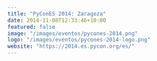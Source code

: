 ```yaml
---
title: "PyConES 2014: Zaragoza"
date: 2014-11-08T12:33:46+10:00
featured: false
image: "/images/eventos/pycones-2014.png"
logo: "/images/eventos/pycones-2014-logo.png"
website: "https://2014.es.pycon.org/es/"
---
```

